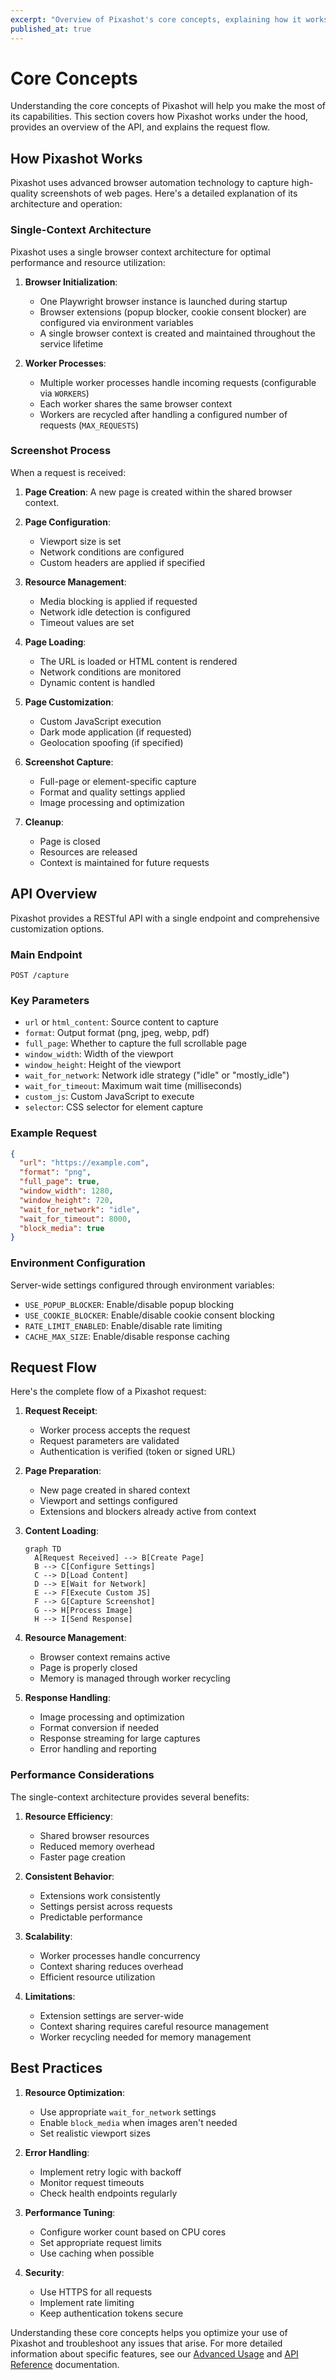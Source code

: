 ```yaml
---
excerpt: "Overview of Pixashot's core concepts, explaining how it works, API structure, and the request flow process."
published_at: true
---
```


# Core Concepts

Understanding the core concepts of Pixashot will help you make the most of its capabilities. This section covers how Pixashot works under the hood, provides an overview of the API, and explains the request flow.

## How Pixashot Works

Pixashot uses advanced browser automation technology to capture high-quality screenshots of web pages. Here's a detailed explanation of its architecture and operation:

### Single-Context Architecture

Pixashot uses a single browser context architecture for optimal performance and resource utilization:

1. **Browser Initialization**:
    - One Playwright browser instance is launched during startup
    - Browser extensions (popup blocker, cookie consent blocker) are configured via environment variables
    - A single browser context is created and maintained throughout the service lifetime

2. **Worker Processes**:
    - Multiple worker processes handle incoming requests (configurable via `WORKERS`)
    - Each worker shares the same browser context
    - Workers are recycled after handling a configured number of requests (`MAX_REQUESTS`)

### Screenshot Process

When a request is received:

1. **Page Creation**: A new page is created within the shared browser context.

2. **Page Configuration**:
    - Viewport size is set
    - Network conditions are configured
    - Custom headers are applied if specified

3. **Resource Management**:
    - Media blocking is applied if requested
    - Network idle detection is configured
    - Timeout values are set

4. **Page Loading**:
    - The URL is loaded or HTML content is rendered
    - Network conditions are monitored
    - Dynamic content is handled

5. **Page Customization**:
    - Custom JavaScript execution
    - Dark mode application (if requested)
    - Geolocation spoofing (if specified)

6. **Screenshot Capture**:
    - Full-page or element-specific capture
    - Format and quality settings applied
    - Image processing and optimization

7. **Cleanup**:
    - Page is closed
    - Resources are released
    - Context is maintained for future requests

## API Overview

Pixashot provides a RESTful API with a single endpoint and comprehensive customization options.

### Main Endpoint

```
POST /capture
```

### Key Parameters

- `url` or `html_content`: Source content to capture
- `format`: Output format (png, jpeg, webp, pdf)
- `full_page`: Whether to capture the full scrollable page
- `window_width`: Width of the viewport
- `window_height`: Height of the viewport
- `wait_for_network`: Network idle strategy ("idle" or "mostly_idle")
- `wait_for_timeout`: Maximum wait time (milliseconds)
- `custom_js`: Custom JavaScript to execute
- `selector`: CSS selector for element capture

### Example Request

```json
{
  "url": "https://example.com",
  "format": "png",
  "full_page": true,
  "window_width": 1280,
  "window_height": 720,
  "wait_for_network": "idle",
  "wait_for_timeout": 8000,
  "block_media": true
}
```

### Environment Configuration

Server-wide settings configured through environment variables:

- `USE_POPUP_BLOCKER`: Enable/disable popup blocking
- `USE_COOKIE_BLOCKER`: Enable/disable cookie consent blocking
- `RATE_LIMIT_ENABLED`: Enable/disable rate limiting
- `CACHE_MAX_SIZE`: Enable/disable response caching

## Request Flow

Here's the complete flow of a Pixashot request:

1. **Request Receipt**:
    - Worker process accepts the request
    - Request parameters are validated
    - Authentication is verified (token or signed URL)

2. **Page Preparation**:
    - New page created in shared context
    - Viewport and settings configured
    - Extensions and blockers already active from context

3. **Content Loading**:
   ```mermaid
   graph TD
     A[Request Received] --> B[Create Page]
     B --> C[Configure Settings]
     C --> D[Load Content]
     D --> E[Wait for Network]
     E --> F[Execute Custom JS]
     F --> G[Capture Screenshot]
     G --> H[Process Image]
     H --> I[Send Response]
   ```

4. **Resource Management**:
    - Browser context remains active
    - Page is properly closed
    - Memory is managed through worker recycling

5. **Response Handling**:
    - Image processing and optimization
    - Format conversion if needed
    - Response streaming for large captures
    - Error handling and reporting

### Performance Considerations

The single-context architecture provides several benefits:

1. **Resource Efficiency**:
    - Shared browser resources
    - Reduced memory overhead
    - Faster page creation

2. **Consistent Behavior**:
    - Extensions work consistently
    - Settings persist across requests
    - Predictable performance

3. **Scalability**:
    - Worker processes handle concurrency
    - Context sharing reduces overhead
    - Efficient resource utilization

4. **Limitations**:
    - Extension settings are server-wide
    - Context sharing requires careful resource management
    - Worker recycling needed for memory management

## Best Practices

1. **Resource Optimization**:
    - Use appropriate `wait_for_network` settings
    - Enable `block_media` when images aren't needed
    - Set realistic viewport sizes

2. **Error Handling**:
    - Implement retry logic with backoff
    - Monitor request timeouts
    - Check health endpoints regularly

3. **Performance Tuning**:
    - Configure worker count based on CPU cores
    - Set appropriate request limits
    - Use caching when possible

4. **Security**:
    - Use HTTPS for all requests
    - Implement rate limiting
    - Keep authentication tokens secure

Understanding these core concepts helps you optimize your use of Pixashot and troubleshoot any issues that arise. For more detailed information about specific features, see our [Advanced Usage](advanced-usage.md) and [API Reference](api-reference.md) documentation.